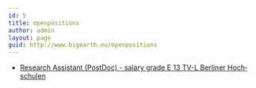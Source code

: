 ```yaml
---
id: 5
title: openpositions
author: admin
layout: page
guid: http://www.bigearth.eu/openpositions
---
```

<div class="bg-faded p-4 my-4">
	<div class="bg-faded p-4 my-4">
	<!-- Page Content -->
	<p>
		<ul class="">
			<li class="">
			<a href="https://tub.stellenticket.de/en/offers/64217/" target="_blank">Research Assist­ant (PostDoc) - salary grade E 13 TV-L Ber­liner Hoch­schu­len</a>	
			</li>
		</ul>
	 </p>
	<!-- Page Content End -->
    </div>
</div>